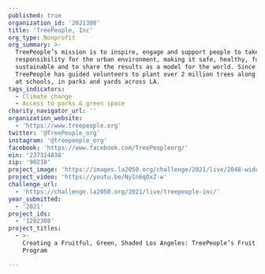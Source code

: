 ```yaml
---
published: true
organization_id: '2021308'
title: 'TreePeople, Inc'
org_type: Nonprofit
org_summary: >-
  TreePeople’s mission is to inspire, engage and support people to take personal
  responsibility for the urban environment, making it safe, healthy, fun and
  sustainable and to share the results as a model for the world. Since 1973,
  TreePeople has guided volunteers to plant over 2 million trees along streets,
  at schools, in parks and yards across LA.
tags_indicators:
  - Climate change
  - Access to parks & green space
charity_navigator_url: ''
organization_website:
  - 'https://www.treepeople.org'
twitter: '@TreePeople_org'
instagram: '@treepeople_org'
facebook: 'https://www.facebook.com/TreePeopleorg/'
ein: '237314838'
zip: '90210'
project_image: 'https://images.la2050.org/challenge/2021/live/2048-wide/treepeople-inc.jpg'
project_video: 'https://youtu.be/NyIn6qOxZ-w'
challenge_url:
  - 'https://challenge.la2050.org/2021/live/treepeople-inc/'
year_submitted:
  - '2021'
project_ids:
  - '1202308'
project_titles:
  - >-
    Creating a Fruitful, Green, Shaded Los Angeles: TreePeople’s Fruit Tree
    Program

---
```

